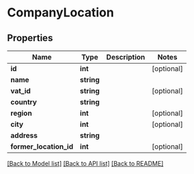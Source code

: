 # CompanyLocation

## Properties
Name | Type | Description | Notes
------------ | ------------- | ------------- | -------------
**id** | **int** |  | [optional] 
**name** | **string** |  | 
**vat_id** | **string** |  | [optional] 
**country** | **string** |  | 
**region** | **int** |  | [optional] 
**city** | **int** |  | [optional] 
**address** | **string** |  | 
**former_location_id** | **int** |  | [optional] 

[[Back to Model list]](../README.md#documentation-for-models) [[Back to API list]](../README.md#documentation-for-api-endpoints) [[Back to README]](../README.md)


